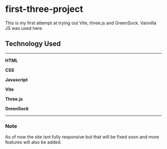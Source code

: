 # first-three-project

<p>This is my first attempt at trying out Vite, three.js and GreenSock. Vannilla JS was used here.</p>

## Technology Used

<hr>

<p><b>HTML</b></p>
<p><b>CSS</b></p>
<p><b>Javascript</b></p>
<p><b>Vite</b></p>
<p><b>Three.js</b></p>
<p><b>GreenSock</b></p>
<hr>

### Note

As of now the site isnt fully responsive but that will be fixed soon and more features will also be added. 

